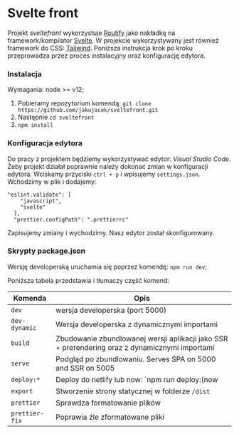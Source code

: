 # Svelte front

Projekt *sveltefront* wykorzystuje [Routify](https://routify.dev/) jako nakładkę na framework/kompilator
[Svelte](https://svelte.dev/). W projekcie wykorzystywany jest również framework do CSS: [Tailwind](https://tailwindcss.com/). Poniższa instrukcja krok po kroku przeprowadza przez proces instalacyjny oraz konfigurację edytora.

### Instalacja
Wymagania: node >= v12;

1. Pobieramy repozytorium komendą: `git clone https://github.com/jakujacek/sveltefront.git`
2. Następnie `cd sveltefront`
3. `npm install`

### Konfiguracja edytora

Do pracy z projektem będziemy wykorzystywać edytor: *Visual Studio Code*. Żeby projekt działał poprawnie należy dokonać zmian w konfiguracji edytora. Wciskamy przyciski `ctrl + p` i wpisujemy `settings.json`. Wchodzimy w plik i dodajemy:
```
"eslint.validate": [
    "javascript",
    "svelte"
  ],
  "prettier.configPath": ".prettierrc"
```
Zapisujemy zmiany i wychodzimy.
Nasz edytor został skonfigurowany.

### Skrypty package.json

Wersję developerską uruchamia się poprzez komendę: `npm run dev`;

Poniższa tabela przedstawia i tłumaczy część komend:

| Komenda           | Opis                                                                       |
|------------------|-----------------------------------------------------------------------------------|
| `dev`            | wersja developerska (port 5000)                                                           |
| `dev-dynamic`    | Wersja developerska z dynamicznymi importami                                                  |
| `build`          | Zbudowanie zbundlowanej wersji aplikacji jako SSR +  prerendering oraz z dynamicznymi importami            |
| `serve`          | Podgląd po zbundlowaniu. Serves SPA on 5000 and SSR on 5005                  |
| `deploy:*`       | Deploy do netlify lub now: `npm run deploy:(now|netlify)`                                                        |
| `export`         | Stworzenie strony statycznej w folderze `/dist`                              |
| `prettier`       | Sprawdza formatowanie plików                                                 |
| `prettier-fix`    | Poprawia źle zformatowane pliki                                              |
